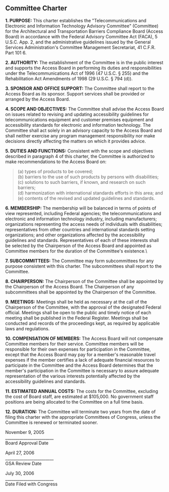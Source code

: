 Committee Charter
-----------------

**1\. PURPOSE:** This charter establishes the "Telecommunications and Electronic and Information Technology Advisory Committee" (Committee) for the Architectural and Transportation Barriers Compliance Board (Access Board) in accordance with the Federal Advisory Committee Act (FACA), 5 U.S.C. App. 2, and the administrative guidelines issued by the General Services Administration's Committee Management Secretariat, 41 C.F.R. Part 101 6.

**2\. AUTHORITY:** The establishment of the Committee is in the public interest and supports the Access Board in performing its duties and responsibilities under the Telecommunications Act of 1996 (47 U.S.C. § 255) and the Rehabilitation Act Amendments of 1998 (29 U.S.C. § 794 (d)).

**3\. SPONSOR AND OFFICE SUPPORT:** The Committee shall report to the Access Board as its sponsor. Support services shall be provided or arranged by the Access Board.

**4\. SCOPE AND OBJECTIVES:** The Committee shall advise the Access Board on issues related to revising and updating accessibility guidelines for telecommunications equipment and customer premises equipment and accessibility standards for electronic and information technology. The Committee shall act solely in an advisory capacity to the Access Board and shall neither exercise any program management responsibility nor make decisions directly affecting the matters on which it provides advice.

**5\. DUTIES AND FUNCTIONS:** Consistent with the scope and objectives described in paragraph 4 of this charter, the Committee is authorized to make recommendations to the Access Board on:

> (a) types of products to be covered;  
> (b) barriers to the use of such products by persons with disabilities;  
> (c) solutions to such barriers, if known, and research on such barriers;  
> (d) harmonization with international standards efforts in this area; and  
> (e) contents of the revised and updated guidelines and standards.

**6\. MEMBERSHIP:** The membership will be balanced in terms of points of view represented, including Federal agencies; the telecommunications and electronic and information technology industry, including manufacturers; organizations representing the access needs of individuals with disabilities; representatives from other countries and international standards setting organizations; and other organizations affected by the accessibility guidelines and standards. Representatives of each of these interests shall be selected by the Chairperson of the Access Board and appointed as Committee members for the duration of the Committee's existence.\

**7\. SUBCOMMITTEES:** The Committee may form subcommittees for any purpose consistent with this charter. The subcommittees shall report to the Committee.

**8\. CHAIRPERSON:** The Chairperson of the Committee shall be appointed by the Chairperson of the Access Board. The Chairperson of any subcommittees shall be appointed by the Chairperson of the Committee.

**9\. MEETINGS:** Meetings shall be held as necessary at the call of the Chairperson of the Committee, with the approval of the designated Federal official. Meetings shall be open to the public and timely notice of each meeting shall be published in the Federal Register. Meetings shall be conducted and records of the proceedings kept, as required by applicable laws and regulations.

**10\. COMPENSATION OF MEMBERS:** The Access Board will not compensate Committee members for their service. Committee members will be responsible for their own expenses for participation in the Committee, except that the Access Board may pay for a member's reasonable travel expenses if the member certifies a lack of adequate financial resources to participate in the Committee and the Access Board determines that the member's participation in the Committee is necessary to assure adequate representation of the various interests potentially affected by the accessibility guidelines and standards.

**11\. ESTIMATED ANNUAL COSTS:** The costs for the Committee, excluding the cost of Board staff, are estimated at $105,000. No government staff positions are being allocated to the Committee on a full time basis.

**12\. DURATION:** The Committee will terminate two years from the date of filing this charter with the appropriate Committees of Congress, unless the Committee is renewed or terminated sooner.

November 9, 2005  
\________________________  
Board Approval Date

April 27, 2006  
\________________________  
GSA Review Date

July 30, 2006  
\________________________  
Date Filed with Congress
